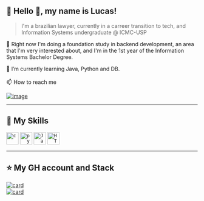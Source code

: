  


## 🌃 Hello 👋, my name is <strong>Lucas!</strong>

> I'm a brazilian lawyer, currently in a carreer transition to tech, and Information Systems undergraduate @ ICMC-USP

🔭 Right now I'm doing a foundation study in backend development, an area that I'm very interested about, and I'm in the 1st year of the Information Systems Bachelor Degree.

🌱 I’m currently learning Java, Python and DB.
<br><br>
📫 How to reach me

</p>

 [![image](https://img.shields.io/badge/LinkedIn-0077B5?style=for-the-badge&logo=linkedin&logoColor=white)](https://www.linkedin.com/in/lucasloureiror/)

</p> 

----

## 🚀 My Skills

<code><img height="32" src="https://img.shields.io/badge/C-00599C?style=for-the-badge&logo=c&logoColor=white" alt="c"/></code>
<code><img height="32" src="https://img.shields.io/badge/Python-14354C?style=for-the-badge&logo=python&logoColor=white" alt="python"/></code>
<code><img height="32" src="https://img.shields.io/badge/Java-ED8B00?style=for-the-badge&logo=java&logoColor=white" alt="Java"/></code>
<code><img height="32" src="https://img.shields.io/badge/HTML5-E34F26?style=for-the-badge&logo=html5&logoColor=white" alt="HTML"/></code>



---

## ⭐ My GH account and Stack
[![card](https://github-readme-stats.vercel.app/api/top-langs/?username=lucasloureiror&hide=html&layout=compact&theme=tokyonight)](https://github.com/anuraghazra/github-readme-stats)
<br>
[![card](https://github-readme-stats.vercel.app/api?username=lucasloureiror&theme=tokyonight)](https://github.com/anuraghazra/github-readme-stats)
